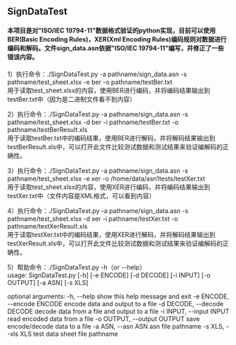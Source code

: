## SignDataTest

#### 本项目是对"ISO/IEC 19794-11"数据格式验证的python实现，目前可以使用BER(Basic Encoding Rules)，XER(Xml Encoding Rules)编码规则对数据进行编码和解码。文件sign_data.asn依据"ISO/IEC 19794-11"编写，并修正了一些错误内容。


1）执行命令：./SignDataTest.py -a pathname/sign_data.asn -s pathname/test_sheet.xlsx -e ber -o pathname/testBer.txt </br>
用于读取test_sheet.xlsx的内容，使用BER进行编码，并将编码结果输出到testBer.txt中（因为是二进制文件看不到内容）</br>

2）执行命令：./SignDataTest.py -a pathname/sign_data.asn -s pathname/test_sheet.xlsx -d ber -i pathname/testBer.txt -o pathname/testBerResult.xls</br>
用于读取testBer.txt中的编码结果，使用BER进行解码，并将解码结果输出到testBerResult.xls中，可以打开此文件比较测试数据和测试结果来验证编解码的正确性。</br>

3）执行命令：./SignDataTest.py -a pathname/sign_data.asn -s pathname/test_sheet.xlsx -e xer -o /home/data/asn1tests/testXer.txt</br>
用于读取test_sheet.xlsx的内容，使用XER进行编码，并将编码结果输出到testXer.txt中（文件内容是XML格式，可以看到内容）</br>

4）执行命令：./SignDataTest.py -a pathname/sign_data.asn -s pathname/test_sheet.xlsx -d xer -i pathname/testXer.txt -o pathname/testXerResult.xls</br>
用于读取testXer.txt中的编码结果，使用XER进行解码，并将解码结果输出到testXerResult.xls中，可以打开此文件比较测试数据和测试结果来验证编解码的正确性。</br>

5）帮助命令：./SignDataTest.py -h（or --help） </br>
usage: SignDataTest.py [-h] [-e ENCODE] [-d DECODE] [-i INPUT] [-o OUTPUT] [-a ASN] [-s XLS]

optional arguments:
  -h, --help            show this help message and exit
  -e ENCODE, --encode ENCODE
                        encode data and output to a file
  -d DECODE, --decode DECODE
                        decode data from a file and output to a file
  -i INPUT, --input INPUT
                        read encoded data from a file
  -o OUTPUT, --output OUTPUT
                        save encode/decode data to a file
  -a ASN, --asn ASN     asn file pathname
  -s XLS, --xls XLS     test data sheet file pathname
